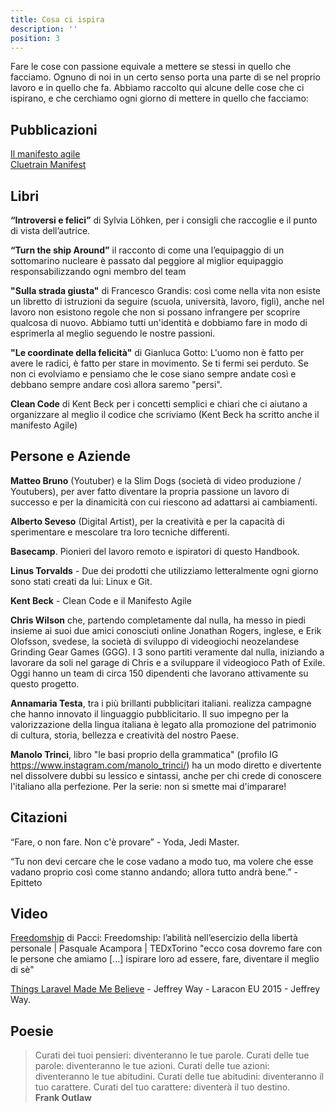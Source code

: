 ```yaml
---
title: Cosa ci ispira
description: ''
position: 3
---
```


Fare le cose con passione equivale a mettere se stessi in quello che facciamo. Ognuno di noi in un certo senso porta una parte di se nel proprio lavoro e in quello che fa.
Abbiamo raccolto qui alcune delle cose che ci ispirano, e che cerchiamo ogni giorno di mettere in quello che facciamo:

 

## Pubblicazioni
[Il manifesto agile](https://agilemanifesto.org/iso/it/manifesto.html)  
[Cluetrain Manifest](https://it.wikipedia.org/wiki/Cluetrain_manifesto)  

 

## Libri
**“Introversi e felici”** di Sylvia Löhken, per i consigli che raccoglie e il punto di vista dell’autrice.

**“Turn the ship Around”** il racconto di come una l’equipaggio di un sottomarino nucleare è passato dal peggiore al miglior equipaggio responsabilizzando ogni membro del team

**"Sulla strada giusta"** di Francesco Grandis: così come nella vita non esiste un libretto di istruzioni da seguire (scuola, università, lavoro, figli), anche nel lavoro non esistono regole che non si possano infrangere per scoprire qualcosa di nuovo. Abbiamo tutti un'identità e dobbiamo fare in modo di esprimerla al meglio seguendo le nostre passioni.

**"Le coordinate della felicità"** di Gianluca Gotto: L'uomo non è fatto per avere le radici, è fatto per stare in movimento. Se ti fermi sei perduto. Se non ci evolviamo e pensiamo che le cose siano sempre andate così e debbano sempre andare così allora saremo "persi".

**Clean Code** di Kent Beck per i concetti semplici e chiari che ci aiutano a organizzare al meglio il codice che scriviamo (Kent Beck ha scritto anche il manifesto Agile)

 

## Persone e Aziende
**Matteo Bruno** (Youtuber) e la Slim Dogs (società di video produzione / Youtubers), per aver fatto diventare la propria passione un lavoro di successo e per la dinamicità con cui riescono ad adattarsi ai cambiamenti.

**Alberto Seveso** (Digital Artist), per la creatività e per la capacità di sperimentare e mescolare tra loro tecniche differenti.

**Basecamp**. Pionieri del lavoro remoto e ispiratori di questo Handbook.

**Linus Torvalds** - Due dei prodotti che utilizziamo letteralmente ogni giorno sono stati creati da lui: Linux e Git. 

**Kent Beck** - Clean Code e il Manifesto Agile

**Chris Wilson** che, partendo completamente dal nulla, ha messo in piedi insieme ai suoi due amici conosciuti online Jonathan Rogers, inglese, e Erik Olofsson, svedese, la società di sviluppo di videogiochi neozelandese Grinding Gear Games (GGG). 
I 3 sono partiti veramente dal nulla, iniziando a lavorare da soli nel garage di Chris e a sviluppare il videogioco Path of Exile. Oggi hanno un team di circa 150 dipendenti che lavorano attivamente su questo progetto.

**Annamaria Testa**, tra i più brillanti pubblicitari italiani. realizza campagne che hanno innovato il linguaggio pubblicitario. Il suo impegno per la valorizzazione della lingua italiana è legato alla promozione del patrimonio di cultura, storia, bellezza e creatività del nostro Paese.

**Manolo Trinci**, libro "le basi proprio della grammatica" (profilo IG https://www.instagram.com/manolo_trinci/) ha un modo diretto e divertente nel dissolvere dubbi su lessico e sintassi, anche per chi crede di conoscere l'italiano alla perfezione. Per la serie: non si smette mai d'imparare!
 

## Citazioni
“Fare, o non fare. Non c'è provare” - Yoda, Jedi Master.

“Tu non devi cercare che le cose vadano a modo tuo, ma volere che esse vadano proprio così come stanno andando; allora tutto andrà bene.” - Epitteto

## Video
[Freedomship](https://www.youtube.com/watch?v=Qw5HQlVOSTY) di Pacci: Freedomship: l’abilità nell’esercizio della libertà personale | Pasquale Acampora | TEDxTorino  "ecco cosa dovremo fare con le persone che amiamo [...] ispirare loro ad essere, fare, diventare il meglio di sè"

[Things Laravel Made Me Believe](https://www.youtube.com/watch?v=mDotS5BDqRM&t=2295s) - Jeffrey Way - Laracon EU 2015  - Jeffrey Way.

 

## Poesie
>Curati dei tuoi pensieri: diventeranno le tue parole.
>Curati delle tue parole: diventeranno le tue azioni.
>Curati delle tue azioni: diventeranno le tue abitudini.
>Curati delle tue abitudini: diventeranno il tuo carattere.
>Curati del tuo carattere: diventerà il tuo destino.  
> **Frank Outlaw**

 